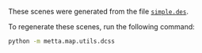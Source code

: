 These scenes were generated from the file
[`simple.des`](https://github.com/crawl/crawl/blob/master/crawl-ref/source/dat/des/arrival/simple.des).

To regenerate these scenes, run the following command:

```bash
python -m metta.map.utils.dcss
```
